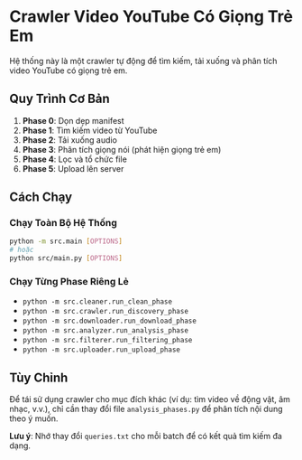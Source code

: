 # Crawler Video YouTube Có Giọng Trẻ Em

Hệ thống này là một crawler tự động để tìm kiếm, tải xuống và phân tích video YouTube có giọng trẻ em.

## Quy Trình Cơ Bản

1. **Phase 0**: Dọn dẹp manifest
2. **Phase 1**: Tìm kiếm video từ YouTube
3. **Phase 2**: Tải xuống audio
4. **Phase 3**: Phân tích giọng nói (phát hiện giọng trẻ em)
5. **Phase 4**: Lọc và tổ chức file
6. **Phase 5**: Upload lên server

## Cách Chạy

### Chạy Toàn Bộ Hệ Thống

```bash
python -m src.main [OPTIONS]
# hoặc
python src/main.py [OPTIONS]
```

### Chạy Từng Phase Riêng Lẻ

- `python -m src.cleaner.run_clean_phase`
- `python -m src.crawler.run_discovery_phase`
- `python -m src.downloader.run_download_phase`
- `python -m src.analyzer.run_analysis_phase`
- `python -m src.filterer.run_filtering_phase`
- `python -m src.uploader.run_upload_phase`

## Tùy Chỉnh

Để tái sử dụng crawler cho mục đích khác (ví dụ: tìm video về động vật, âm nhạc, v.v.), chỉ cần thay đổi file `analysis_phases.py` để phân tích nội dung theo ý muốn.

**Lưu ý**: Nhớ thay đổi `queries.txt` cho mỗi batch để có kết quả tìm kiếm đa dạng.
